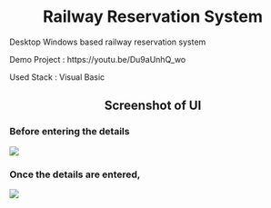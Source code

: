 <h1 align="center">Railway Reservation System</h1>

<p>Desktop Windows based railway reservation system</p>

<p>Demo Project : https://youtu.be/Du9aUnhQ_wo </p>

<p>Used Stack : Visual Basic</p>

<h2 align="center">Screenshot of UI</h2>

<h3>Before entering the details</h3>
<img src="https://user-images.githubusercontent.com/89337309/196971487-98e76e85-2f23-4067-af71-13a61cca1552.PNG">

<h3>Once the details are entered,</h3>
<img src="https://user-images.githubusercontent.com/89337309/196972040-2b449738-a378-4a0f-aeb5-6e65e66ec30c.PNG">

